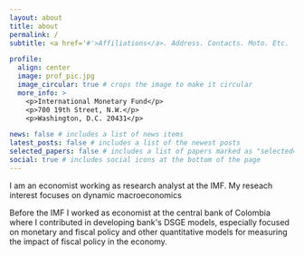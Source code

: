 ```yaml
---
layout: about
title: about
permalink: /
subtitle: <a href='#'>Affiliations</a>. Address. Contacts. Moto. Etc.

profile:
  align: center
  image: prof_pic.jpg
  image_circular: true # crops the image to make it circular
  more_info: >
    <p>International Monetary Fund</p>
    <p>700 19th Street, N.W.</p>
    <p>Washington, D.C. 20431</p>

news: false # includes a list of news items
latest_posts: false # includes a list of the newest posts
selected_papers: false # includes a list of papers marked as "selected={true}"
social: true # includes social icons at the bottom of the page
---
```


I am an economist working as research analyst at the IMF. My reseach interest focuses on dynamic macroeconomics 

Before the IMF I worked as economist at the central bank of Colombia where I contributed in developing bank's DSGE models, especially focused on monetary and fiscal policy and other quantitative models for measuring the impact of fiscal policy in the economy. 

